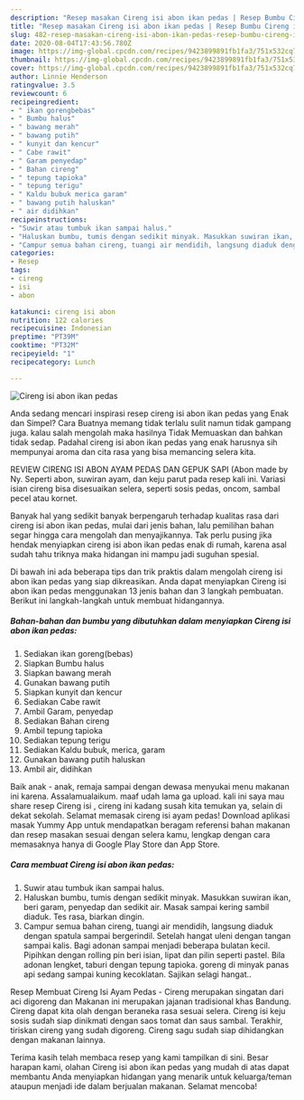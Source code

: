 ```yaml
---
description: "Resep masakan Cireng isi abon ikan pedas | Resep Bumbu Cireng isi abon ikan pedas Yang Enak Dan Lezat"
title: "Resep masakan Cireng isi abon ikan pedas | Resep Bumbu Cireng isi abon ikan pedas Yang Enak Dan Lezat"
slug: 482-resep-masakan-cireng-isi-abon-ikan-pedas-resep-bumbu-cireng-isi-abon-ikan-pedas-yang-enak-dan-lezat
date: 2020-08-04T17:43:56.780Z
image: https://img-global.cpcdn.com/recipes/9423899891fb1fa3/751x532cq70/cireng-isi-abon-ikan-pedas-foto-resep-utama.jpg
thumbnail: https://img-global.cpcdn.com/recipes/9423899891fb1fa3/751x532cq70/cireng-isi-abon-ikan-pedas-foto-resep-utama.jpg
cover: https://img-global.cpcdn.com/recipes/9423899891fb1fa3/751x532cq70/cireng-isi-abon-ikan-pedas-foto-resep-utama.jpg
author: Linnie Henderson
ratingvalue: 3.5
reviewcount: 6
recipeingredient:
- " ikan gorengbebas"
- " Bumbu halus"
- " bawang merah"
- " bawang putih"
- " kunyit dan kencur"
- " Cabe rawit"
- " Garam penyedap"
- " Bahan cireng"
- " tepung tapioka"
- " tepung terigu"
- " Kaldu bubuk merica garam"
- " bawang putih haluskan"
- " air didihkan"
recipeinstructions:
- "Suwir atau tumbuk ikan sampai halus."
- "Haluskan bumbu, tumis dengan sedikit minyak. Masukkan suwiran ikan, beri garam, penyedap dan sedikit air. Masak sampai kering sambil diaduk. Tes rasa, biarkan dingin."
- "Campur semua bahan cireng, tuangi air mendidih, langsung diaduk dengan spatula sampai bergerindil. Setelah hangat uleni dengan tangan sampai kalis. Bagi adonan sampai menjadi beberapa bulatan kecil. Pipihkan dengan rolling pin beri isian, lipat dan pilin seperti pastel. Bila adonan lengket, taburi dengan tepung tapioka. goreng di minyak panas api sedang sampai kuning kecoklatan. Sajikan selagi hangat.."
categories:
- Resep
tags:
- cireng
- isi
- abon

katakunci: cireng isi abon 
nutrition: 122 calories
recipecuisine: Indonesian
preptime: "PT39M"
cooktime: "PT32M"
recipeyield: "1"
recipecategory: Lunch

---
```



![Cireng isi abon ikan pedas](https://img-global.cpcdn.com/recipes/9423899891fb1fa3/751x532cq70/cireng-isi-abon-ikan-pedas-foto-resep-utama.jpg)

Anda sedang mencari inspirasi resep cireng isi abon ikan pedas yang Enak dan Simpel? Cara Buatnya memang tidak terlalu sulit namun tidak gampang juga. kalau salah mengolah maka hasilnya Tidak Memuaskan dan bahkan tidak sedap. Padahal cireng isi abon ikan pedas yang enak harusnya sih mempunyai aroma dan cita rasa yang bisa memancing selera kita.

REVIEW CIRENG ISI ABON AYAM PEDAS DAN GEPUK SAPI (Abon made by Ny. Seperti abon, suwiran ayam, dan keju parut pada resep kali ini. Variasi isian cireng bisa disesuaikan selera, seperti sosis pedas, oncom, sambal pecel atau kornet.

Banyak hal yang sedikit banyak berpengaruh terhadap kualitas rasa dari cireng isi abon ikan pedas, mulai dari jenis bahan, lalu pemilihan bahan segar hingga cara mengolah dan menyajikannya. Tak perlu pusing jika hendak menyiapkan cireng isi abon ikan pedas enak di rumah, karena asal sudah tahu triknya maka hidangan ini mampu jadi suguhan spesial.


Di bawah ini ada beberapa tips dan trik praktis dalam mengolah cireng isi abon ikan pedas yang siap dikreasikan. Anda dapat menyiapkan Cireng isi abon ikan pedas menggunakan 13 jenis bahan dan 3 langkah pembuatan. Berikut ini langkah-langkah untuk membuat hidangannya.

<!--inarticleads1-->

##### Bahan-bahan dan bumbu yang dibutuhkan dalam menyiapkan Cireng isi abon ikan pedas:

1. Sediakan  ikan goreng(bebas)
1. Siapkan  Bumbu halus
1. Siapkan  bawang merah
1. Gunakan  bawang putih
1. Siapkan  kunyit dan kencur
1. Sediakan  Cabe rawit
1. Ambil  Garam, penyedap
1. Sediakan  Bahan cireng
1. Ambil  tepung tapioka
1. Sediakan  tepung terigu
1. Sediakan  Kaldu bubuk, merica, garam
1. Gunakan  bawang putih haluskan
1. Ambil  air, didihkan


Baik anak - anak, remaja sampai dengan dewasa menyukai menu makanan ini karena. Assalamualaikum. maaf udah lama ga upload. kali ini saya mau share resep Cireng isi , cireng ini kadang susah kita temukan ya, selain di dekat sekolah. Selamat memasak cireng isi ayam pedas! Download aplikasi masak Yummy App untuk mendapatkan beragam referensi bahan makanan dan resep masakan sesuai dengan selera kamu, lengkap dengan cara memasaknya hanya di Google Play Store dan App Store. 

<!--inarticleads2-->

##### Cara membuat Cireng isi abon ikan pedas:

1. Suwir atau tumbuk ikan sampai halus.
1. Haluskan bumbu, tumis dengan sedikit minyak. Masukkan suwiran ikan, beri garam, penyedap dan sedikit air. Masak sampai kering sambil diaduk. Tes rasa, biarkan dingin.
1. Campur semua bahan cireng, tuangi air mendidih, langsung diaduk dengan spatula sampai bergerindil. Setelah hangat uleni dengan tangan sampai kalis. Bagi adonan sampai menjadi beberapa bulatan kecil. Pipihkan dengan rolling pin beri isian, lipat dan pilin seperti pastel. Bila adonan lengket, taburi dengan tepung tapioka. goreng di minyak panas api sedang sampai kuning kecoklatan. Sajikan selagi hangat..


Resep Membuat Cireng Isi Ayam Pedas - Cireng merupakan singatan dari aci digoreng dan Makanan ini merupakan jajanan tradisional khas Bandung. Cireng dapat kita olah dengan beraneka rasa sesuai selera. Cireng isi keju sosis sudah siap dinikmati dengan saos tomat dan saus sambal. Terakhir, tiriskan cireng yang sudah digoreng. Cireng sagu sudah siap dihidangkan dengan makanan lainnya. 

Terima kasih telah membaca resep yang kami tampilkan di sini. Besar harapan kami, olahan Cireng isi abon ikan pedas yang mudah di atas dapat membantu Anda menyiapkan hidangan yang menarik untuk keluarga/teman ataupun menjadi ide dalam berjualan makanan. Selamat mencoba!
